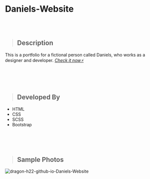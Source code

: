 # Daniels-Website

<br><br>


> ## Description

This is a portfolio for a fictional person called Daniels, who works as a designer and developer. *<a href="https://dragon-h22.github.io/Daniels-Website-Template/" target="_blank"> Check it now⚡</a>*

<br><br><br>

> ## Developed By
- HTML
- CSS
- SCSS
- Bootstrap

<br><br><br>


> ## Sample Photos


![dragon-h22-github-io-Daniels-Website](https://user-images.githubusercontent.com/88390970/190855567-c2c9c1ed-cadb-4292-950e-4d07acb2b5ac.png)
